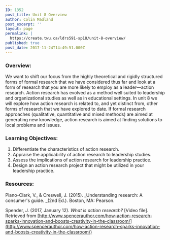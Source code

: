 ```yaml
---
ID: 1352
post_title: Unit 8 Overview
author: Colin Madland
post_excerpt: ''
layout: page
permalink: |
  https://create.twu.ca/ldrs591-sp18/unit-8-overview/
published: true
post_date: 2017-11-24T14:49:51.000Z
---
```


### Overview:

We want to shift our focus from the highly theoretical and rigidly structured forms of formal research that we have considered thus far and look at a form of research that you are more likely to employ as a leader—action research. Action research has evolved as a method well suited to leadership and organizational studies as well as in educational settings. In unit 8 we will explore how action research is related to, and yet distinct from, other forms of research that we have explored to date.  If formal research approaches \(qualitative, quantitative and mixed methods\) are aimed at generating new knowledge, action research is aimed at finding solutions to local problems and issues.

### Learning Objectives:

1. Differentiate the characteristics of action research.
2. Appraise the applicability of action research to leadership studies. 
3. Assess the implications of action research for leadership practice.
4. Design an action research project that might be utilized in your leadership practice.

### Resources:

Plano-Clark, V., & Creswell, J. \(2015\). _Understanding research: A consumer's guide. _\(2nd Ed.\). Boston, MA: Pearson.

Spender, J. \(2017, January 12\). _What is action research?_ \[Video file\]. Retrieved from [http://www.spencerauthor.com/how-action-research-sparks-innovation-and-boosts-creativity-in-the-classroom/](http://www.spencerauthor.com/how-action-research-sparks-innovation-and-boosts-creativity-in-the-classroom/)

